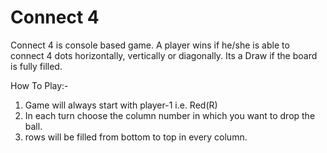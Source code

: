# Connect 4
Connect 4 is console based game. A player wins if he/she is able to connect 4 dots horizontally, vertically or diagonally. Its a Draw if the board is fully filled.

How To Play:-
1. Game will always start with player-1 i.e. Red(R)
2. In each turn choose the column number in which you want to drop the ball.
3. rows will be filled from bottom to top in every column.
